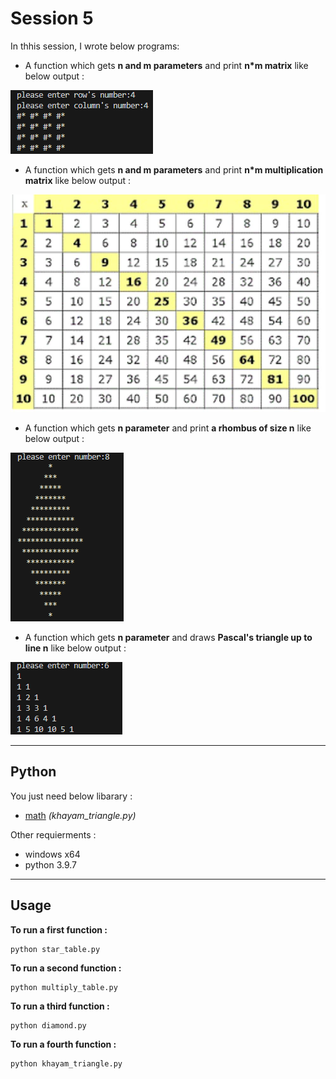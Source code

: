 # Session 5

In thhis session, I wrote below programs:

 - A function which gets **n and m parameters** and print **n*m matrix** like below output :


![screenshot](table.png)

- A function which gets **n and m parameters** and print **n*m multiplication matrix** like below output :


![screenshot](photo_5947562693529550724_y.jpg)

- A function which gets **n parameter** and print **a rhombus of size n** like below output :


![screenshot](Untitled.png)

- A function which gets **n parameter** and draws **Pascal's triangle up to line n** like below output :



![screenshot](khayam.png)

---

## Python

You just need below libarary :

- [math](https://www.w3schools.com/python/module_math.asp) *(khayam_triangle.py)*


 Other requierments  :
 
 - windows x64
 - python 3.9.7

---

## Usage

**To run a first function :**

```
python star_table.py
```

**To run a second function :**

```
python multiply_table.py
```
**To run a third function :**

```
python diamond.py
```
**To run a fourth function :**

```
python khayam_triangle.py
```
